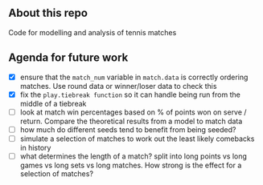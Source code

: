 ## About this repo
Code for modelling and analysis of tennis matches
## Agenda for future work
- [x] ensure that the `match_num` variable in `match.data` is correctly ordering matches. Use round data or winner/loser data to check this
- [x] fix the `play.tiebreak function` so it can handle being run from the middle of a tiebreak
- [ ] look at match win percentages based on % of points won on serve / return. Compare the theoretical results from a model to match data
- [ ] how much do different seeds tend to benefit from being seeded?
- [ ] simulate a selection of matches to work out the least likely comebacks in history
- [ ] what determines the length of a match? split into long points vs long games vs long sets vs long matches. How strong is the effect for a selection of matches?
